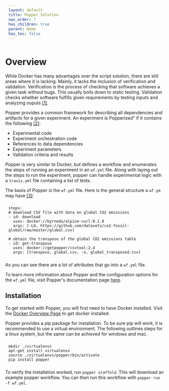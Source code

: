 ```yaml
---
layout: default
title: Popper Solution
nav_order: 7
has_children: true
parent: Home
has_toc: false
---
```

# Overview

While Docker has many advantages over the script solution, there are still areas where it is lacking. Mainly, it lacks the inclusion of verification and validation. Verification is the process of checking that software achieves a given task without bugs. This usually boils down to static testing. Validation checks whether software fulfills given requirements by testing inputs and analyzing ouputs <a href= "/Trust-Tools/references.html">[1]</a>.

Popper provides a common framework for describing all dependencies and artifacts for a given experiment. An experiment is Popperized" if it contains the following <a href= "/Trust-Tools/references.html">[2]</a>:
* Experimental code
* Experiment orchestration code
* References to data dependencies
* Experiment parameters
* Validation criteria and results

Popper is very similar to Docker, but defines a workflow and enumerates the steps of running an experiment in an <code>wf.yml</code> file. Along with laying out the steps to run the experiment, popper can handle experimental logic with a <code>travis.yml</code> file containing a list of tests.

The basis of Popper is the <code>wf.yml</code> file. Here is the general structure a <code>wf.ym</code> may have <a href= "/Trust-Tools/references.html">[3]</a>:
<style>
pre code {
  display: block;
  padding: 10px;
  font-size: 12px;
} 
</style>
<pre><code>steps:
# download CSV file with data on global CO2 emissions
- id: download
  uses: docker://byrnedo/alpine-curl:0.1.8
  args: [-LO, https://github.com/datasets/co2-fossil-global/raw/master/global.csv]

# obtain the transpose of the global CO2 emissions table
- id: get-transpose
  uses: docker://getpopper/csvtool:2.4
  args: [transpose, global.csv, -o, global_transposed.csv]
</code></pre>

As you can see there are a lot of attributes that go into a <code>wf.yml</code> file.

 To learn more information about Popper and the configuration options for the <code>wf.yml</code> file, visit Popper's documentation page [here](https://popper.readthedocs.io/en/latest/index.html).
## Installation

To get started with Popper, you will first need to have Docker installed. Visit the [Docker Overview Page](/Trust-Tools/Solutions/Docker/) to get docker installed.

Popper provides a pip package for installation. To be sure pip will work, it is recommended to use a virtual environment. The following outlines steps for a linux system, but the same can be achieved for windows and mac.
<pre><code>mkdir ./virtualenvs
apt-get install virtualenvs
source ./virtualenvs/popper/bin/activate
pip install popper</code></pre>

To verify the installation worked, run <code>popper scaffold</code>. This will download an example popper workflow. You can then run this workflow with <code>popper run -f wf.yml</code>.